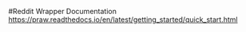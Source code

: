 #Reddit Wrapper Documentation
https://praw.readthedocs.io/en/latest/getting_started/quick_start.html